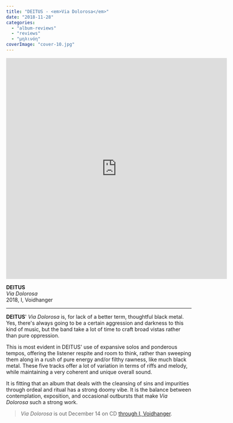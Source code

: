 ```yaml
---
title: "DEITUS - <em>Via Dolorosa</em>"
date: "2018-11-28"
categories: 
  - "album-reviews"
  - "reviews"
  - "μηλινόη"
coverImage: "cover-10.jpg"
---
```


<iframe style="border: 0; width: 600px; height: 600px;" src="https://bandcamp.com/EmbeddedPlayer/album=3434845104/size=large/bgcol=ffffff/linkcol=de270f/minimal=true/transparent=true/" seamless=""><a href="http://i-voidhangerrecords.bandcamp.com/album/via-dolorosa">Via Dolorosa by DEITUS</a></iframe>

**DEITUS**  
_Via Dolorosa_  
2018, I, Voidhanger

* * *

**DEITUS**' _Via Dolorosa_ is, for lack of a better term, thoughtful black metal. Yes, there's always going to be a certain aggression and darkness to this kind of music, but the band take a lot of time to craft broad vistas rather than pure oppression.

This is most evident in DEITUS' use of expansive solos and ponderous tempos, offering the listener respite and room to think, rather than sweeping them along in a rush of pure energy and/or filthy rawness, like much black metal. These five tracks offer a lot of variation in terms of riffs and melody, while maintaining a very coherent and unique overall sound.

It is fitting that an album that deals with the cleansing of sins and impurities through ordeal and ritual has a strong doomy vibe. It is the balance between contemplation, exposition, and occasional outbursts that make _Via Dolorosa_ such a strong work.

> _Via Dolorosa_ is out December 14 on CD [through I, Voidhanger](https://i-voidhangerrecords.bandcamp.com/album/via-dolorosa).
